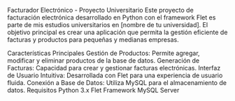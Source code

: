 Facturador Electrónico - Proyecto Universitario
Este proyecto de facturación electrónica desarrollado en Python con el framework Flet es parte de mis estudios universitarios en [nombre de tu universidad]. El objetivo principal es crear una aplicación que permita la gestión eficiente de facturas y productos para pequeñas y medianas empresas.

Características Principales
Gestión de Productos: Permite agregar, modificar y eliminar productos de la base de datos.
Generación de Facturas: Capacidad para crear y gestionar facturas electrónicas.
Interfaz de Usuario Intuitiva: Desarrollada con Flet para una experiencia de usuario fluida.
Conexión a Base de Datos: Utiliza MySQL para el almacenamiento de datos.
Requisitos
Python 3.x
Flet Framework
MySQL Server
